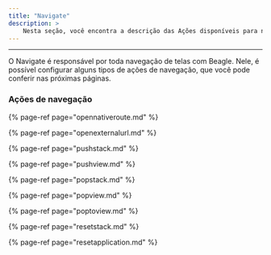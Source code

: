 ```yaml
---
title: "Navigate"
description: >
    Nesta seção, você encontra a descrição das Ações disponíveis para navegação em uma aplicação Beagle.
---
```

---
O Navigate é  responsável por toda navegação de telas com Beagle. Nele, é possível configurar alguns tipos de ações de navegação, que você pode conferir nas próximas páginas. 

### Ações de navegação

{% page-ref page="opennativeroute.md" %}

{% page-ref page="openexternalurl.md" %}

{% page-ref page="pushstack.md" %}

{% page-ref page="pushview.md" %}

{% page-ref page="popstack.md" %}

{% page-ref page="popview.md" %}

{% page-ref page="poptoview.md" %}

{% page-ref page="resetstack.md" %}

{% page-ref page="resetapplication.md" %}